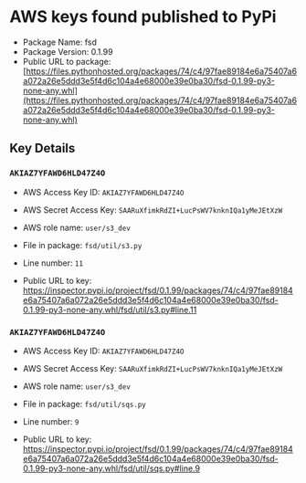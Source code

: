 # AWS keys found published to PyPi

* Package Name: fsd
* Package Version: 0.1.99
* Public URL to package: [https://files.pythonhosted.org/packages/74/c4/97fae89184e6a75407a6a072a26e5ddd3e5f4d6c104a4e68000e39e0ba30/fsd-0.1.99-py3-none-any.whl](https://files.pythonhosted.org/packages/74/c4/97fae89184e6a75407a6a072a26e5ddd3e5f4d6c104a4e68000e39e0ba30/fsd-0.1.99-py3-none-any.whl)

## Key Details

### `AKIAZ7YFAWD6HLD47Z4O`

* AWS Access Key ID: `AKIAZ7YFAWD6HLD47Z4O`
* AWS Secret Access Key: `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` 
* AWS role name: `user/s3_dev`
* File in package: `fsd/util/s3.py`
* Line number: `11`

* Public URL to key: https://inspector.pypi.io/project/fsd/0.1.99/packages/74/c4/97fae89184e6a75407a6a072a26e5ddd3e5f4d6c104a4e68000e39e0ba30/fsd-0.1.99-py3-none-any.whl/fsd/util/s3.py#line.11



### `AKIAZ7YFAWD6HLD47Z4O`

* AWS Access Key ID: `AKIAZ7YFAWD6HLD47Z4O`
* AWS Secret Access Key: `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` 
* AWS role name: `user/s3_dev`
* File in package: `fsd/util/sqs.py`
* Line number: `9`

* Public URL to key: https://inspector.pypi.io/project/fsd/0.1.99/packages/74/c4/97fae89184e6a75407a6a072a26e5ddd3e5f4d6c104a4e68000e39e0ba30/fsd-0.1.99-py3-none-any.whl/fsd/util/sqs.py#line.9


